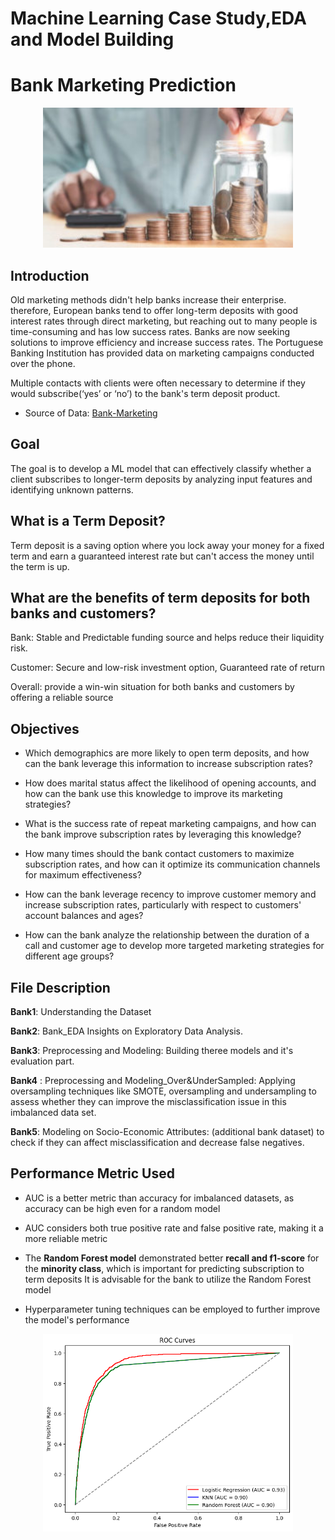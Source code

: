 # Machine Learning Case Study,EDA and Model Building

# Bank Marketing Prediction

<p align="center">
    <img width="400" src="Rincian-Biaya-Operasi-Tahi-Lalat-di-Erha-Clinic-300x168.jpg" alt="Material Bread logo">
</p>



## **Introduction**

Old marketing methods didn't help banks increase their enterprise. therefore, European banks tend to offer long-term deposits with good interest rates through direct marketing, but reaching out to many people is time-consuming and has low success rates. 
Banks are now seeking solutions to improve efficiency and increase success rates. 
The Portuguese Banking Institution has provided data on marketing campaigns conducted over the phone.


Multiple contacts with clients were often necessary to determine if they would subscribe(‘yes’ or ‘no’) to the bank's term deposit product.


- Source of Data: [Bank-Marketing](https://archive.ics.uci.edu/ml/datasets/bank+marketing#)


## **Goal**  

The goal is to develop a ML model that can effectively classify whether a client subscribes to longer-term deposits by analyzing input features and identifying unknown patterns.

## **What is a Term Deposit?**

Term deposit is a saving option where you lock away your money for a fixed term and earn a guaranteed interest rate but can't access the money until the term is up.


## **What are the benefits of term deposits for both banks and customers?**

Bank: Stable and Predictable funding source and helps reduce their liquidity risk.


Customer: Secure and low-risk investment option, Guaranteed rate of return


Overall: provide a win-win situation for both banks and customers by offering a reliable source


## **Objectives**

- Which demographics are more likely to open term deposits, and how can the bank leverage this information to increase subscription rates?


- How does marital status affect the likelihood of opening accounts, and how can the bank use this knowledge to improve its marketing strategies?


- What is the success rate of repeat marketing campaigns, and how can the bank improve subscription rates by leveraging this knowledge?


- How many times should the bank contact customers to maximize subscription rates, and how can it optimize its communication channels for maximum effectiveness?


- How can the bank leverage recency to improve customer memory and increase subscription rates, particularly with respect to customers' account balances and ages?


- How can the bank analyze the relationship between the duration of a call and customer age to develop more targeted marketing strategies for different age groups?


 ## **File Description**
 
**Bank1**: Understanding the Dataset

**Bank2**: Bank_EDA Insights on Exploratory Data Analysis.

**Bank3**: Preprocessing and Modeling: Building theree models and it's evaluation part.

**Bank4** : Preprocessing and Modeling_Over&UnderSampled: Applying oversampling techniques like SMOTE, oversampling and undersampling to assess whether they can improve the misclassification issue in this imbalanced data set.

**Bank5**: Modeling on Socio-Economic Attributes: (additional bank dataset) to check if they can affect misclassification and decrease false negatives.

## **Performance Metric Used**


- AUC is a better metric than accuracy for imbalanced datasets, as accuracy can be high even for a random model


- AUC considers both true positive rate and false positive rate, making it a more reliable metric


- The **Random Forest model** demonstrated better **recall and f1-score** for the **minority class**, which is important for predicting subscription to term deposits
It is advisable for the bank to utilize the Random Forest model


- Hyperparameter tuning techniques can be employed to further improve the model's performance



<p align="center">
    <img width="400" src="ROC_on_allfeatures.png" alt="Material Bread logo">  
</p>


